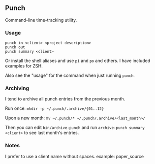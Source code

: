 ## Punch

Command-line time-tracking utility.

### Usage

```
punch in <client> <project description>
punch out
punch summary <client>
```

Or install the shell aliases and use `pi` and `po` and others. I have included examples for ZSH.

Also see the "usage" for the command when just running `punch`.

### Archiving

I tend to archive all punch entries from the previous month.

Run once: `mkdir -p ~/.punch/.archive/{01..12}`

Upon a new month: `mv ~/.punch/* ~/.punch/.archive/<last_month>/`

Then you can edit `bin/archive-punch` and run `archive-punch summary <client>` to see last month's entries.

### Notes

I prefer to use a client name without spaces.
example: paper_source
